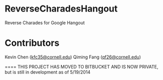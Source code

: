 ReverseCharadesHangout
======================

Reverse Charades for Google Hangout

Contributors
=====================
Kevin Chen (kfc35@cornell.edu)
Qiming Fang (qf26@cornell.edu)

====
THIS PROJECT HAS MOVED TO BITBUCKET AND IS NOW PRIVATE, but is still in development as of 5/19/2014
